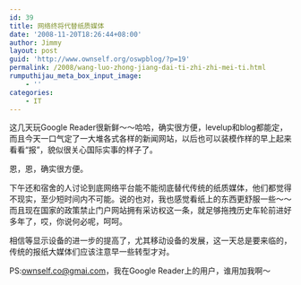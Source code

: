 ```yaml
---
id: 39
title: 网络终将代替纸质媒体
date: '2008-11-20T18:26:44+08:00'
author: Jimmy
layout: post
guid: 'http://www.ownself.org/oswpblog/?p=19'
permalink: /2008/wang-luo-zhong-jiang-dai-ti-zhi-zhi-mei-ti.html
rumputhijau_meta_box_input_image:
    - ''
categories:
    - IT
---
```


这几天玩Google Reader很新鲜～～哈哈，确实很方便，levelup和blog都能定，而且今天一口气定了一大堆各式各样的新闻网站，以后也可以装模作样的早上起来看看“报”，貌似很关心国际实事的样子了。

恩，恩，确实很方便。

下午还和宿舍的人讨论到底网络平台能不能彻底替代传统的纸质媒体，他们都觉得不现实，至少短时间内不可能。说的也对，我也感觉看纸上的东西更舒服一些～～而且现在国家的政策禁止门户网站拥有采访权这一条，就足够拖拽历史车轮前进好多年了，哎，你说何必呢，呵呵。

相信等显示设备的进一步的提高了，尤其移动设备的发展，这一天总是要来临的，传统的报纸大媒体们应该注意早一些转型才对。

PS:ownself.co@gmai.com，我在Google Reader上的用户，谁用加我啊～